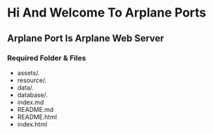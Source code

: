 # Hi And Welcome To Arplane Ports
## Arplane Port Is Arplane Web Server
### Required Folder & Files
* assets/*.*
* resource/*.*
* data/*.*
* database/*.*
* index.md
* README.md
* README.html
* index.html
